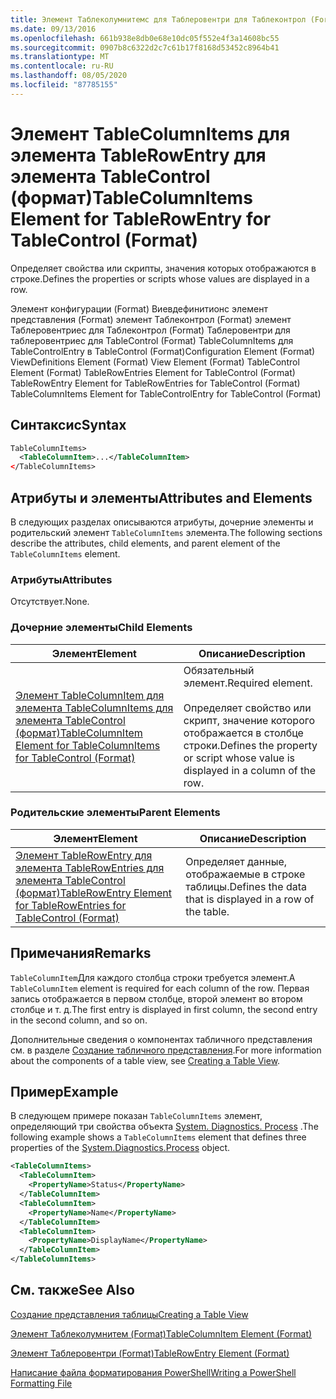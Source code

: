 ```yaml
---
title: Элемент Таблеколумнитемс для Таблеровентри для Таблеконтрол (Format) | Документация Майкрософт
ms.date: 09/13/2016
ms.openlocfilehash: 661b938e8db0e68e10dc05f552e4f3a14608bc55
ms.sourcegitcommit: 0907b8c6322d2c7c61b17f8168d53452c8964b41
ms.translationtype: MT
ms.contentlocale: ru-RU
ms.lasthandoff: 08/05/2020
ms.locfileid: "87785155"
---
```

# <a name="tablecolumnitems-element-for-tablerowentry-for-tablecontrol-format"></a><span data-ttu-id="ca929-102">Элемент TableColumnItems для элемента TableRowEntry для элемента TableControl (формат)</span><span class="sxs-lookup"><span data-stu-id="ca929-102">TableColumnItems Element for TableRowEntry for TableControl (Format)</span></span>

<span data-ttu-id="ca929-103">Определяет свойства или скрипты, значения которых отображаются в строке.</span><span class="sxs-lookup"><span data-stu-id="ca929-103">Defines the properties or scripts whose values are displayed in a row.</span></span>

<span data-ttu-id="ca929-104">Элемент конфигурации (Format) Виевдефинитионс элемент представления (Format) элемент Таблеконтрол (Format) элемент Таблеровентриес для Таблеконтрол (Format) Таблеровентри для таблеровентриес для TableControl (Format) TableColumnItems для TableControlEntry в TableControl (Format)</span><span class="sxs-lookup"><span data-stu-id="ca929-104">Configuration Element (Format) ViewDefinitions Element (Format) View Element (Format) TableControl Element (Format) TableRowEntries Element for TableControl (Format) TableRowEntry Element for TableRowEntries for TableControl (Format) TableColumnItems Element for TableControlEntry for TableControl (Format)</span></span>

## <a name="syntax"></a><span data-ttu-id="ca929-105">Синтаксис</span><span class="sxs-lookup"><span data-stu-id="ca929-105">Syntax</span></span>

```xml
TableColumnItems>
  <TableColumnItem>...</TableColumnItem>
</TableColumnItems>
```

## <a name="attributes-and-elements"></a><span data-ttu-id="ca929-106">Атрибуты и элементы</span><span class="sxs-lookup"><span data-stu-id="ca929-106">Attributes and Elements</span></span>

<span data-ttu-id="ca929-107">В следующих разделах описываются атрибуты, дочерние элементы и родительский элемент `TableColumnItems` элемента.</span><span class="sxs-lookup"><span data-stu-id="ca929-107">The following sections describe the attributes, child elements, and parent element of the `TableColumnItems` element.</span></span>

### <a name="attributes"></a><span data-ttu-id="ca929-108">Атрибуты</span><span class="sxs-lookup"><span data-stu-id="ca929-108">Attributes</span></span>

<span data-ttu-id="ca929-109">Отсутствует.</span><span class="sxs-lookup"><span data-stu-id="ca929-109">None.</span></span>

### <a name="child-elements"></a><span data-ttu-id="ca929-110">Дочерние элементы</span><span class="sxs-lookup"><span data-stu-id="ca929-110">Child Elements</span></span>

|<span data-ttu-id="ca929-111">Элемент</span><span class="sxs-lookup"><span data-stu-id="ca929-111">Element</span></span>|<span data-ttu-id="ca929-112">Описание</span><span class="sxs-lookup"><span data-stu-id="ca929-112">Description</span></span>|
|-------------|-----------------|
|[<span data-ttu-id="ca929-113">Элемент TableColumnItem для элемента TableColumnItems для элемента TableControl (формат)</span><span class="sxs-lookup"><span data-stu-id="ca929-113">TableColumnItem Element for TableColumnItems for TableControl (Format)</span></span>](./tablecolumnitem-element-for-tablecolumnitems-for-tablecontrol-format.md)|<span data-ttu-id="ca929-114">Обязательный элемент.</span><span class="sxs-lookup"><span data-stu-id="ca929-114">Required element.</span></span><br /><br /> <span data-ttu-id="ca929-115">Определяет свойство или скрипт, значение которого отображается в столбце строки.</span><span class="sxs-lookup"><span data-stu-id="ca929-115">Defines the property or script whose value is displayed in a column of the row.</span></span>|

### <a name="parent-elements"></a><span data-ttu-id="ca929-116">Родительские элементы</span><span class="sxs-lookup"><span data-stu-id="ca929-116">Parent Elements</span></span>

|<span data-ttu-id="ca929-117">Элемент</span><span class="sxs-lookup"><span data-stu-id="ca929-117">Element</span></span>|<span data-ttu-id="ca929-118">Описание</span><span class="sxs-lookup"><span data-stu-id="ca929-118">Description</span></span>|
|-------------|-----------------|
|[<span data-ttu-id="ca929-119">Элемент TableRowEntry для элемента TableRowEntries для элемента TableControl (формат)</span><span class="sxs-lookup"><span data-stu-id="ca929-119">TableRowEntry Element for TableRowEntries for TableControl (Format)</span></span>](./tablerowentry-element-for-tablerowentries-for-tablecontrol-format.md)|<span data-ttu-id="ca929-120">Определяет данные, отображаемые в строке таблицы.</span><span class="sxs-lookup"><span data-stu-id="ca929-120">Defines the data that is displayed in a row of the table.</span></span>|

## <a name="remarks"></a><span data-ttu-id="ca929-121">Примечания</span><span class="sxs-lookup"><span data-stu-id="ca929-121">Remarks</span></span>

<span data-ttu-id="ca929-122">`TableColumnItem`Для каждого столбца строки требуется элемент.</span><span class="sxs-lookup"><span data-stu-id="ca929-122">A `TableColumnItem` element is required for each column of the row.</span></span> <span data-ttu-id="ca929-123">Первая запись отображается в первом столбце, второй элемент во втором столбце и т. д.</span><span class="sxs-lookup"><span data-stu-id="ca929-123">The first entry is displayed in first column, the second entry in the second column, and so on.</span></span>

<span data-ttu-id="ca929-124">Дополнительные сведения о компонентах табличного представления см. в разделе [Создание табличного представления](./creating-a-table-view.md).</span><span class="sxs-lookup"><span data-stu-id="ca929-124">For more information about the components of a table view, see [Creating a Table View](./creating-a-table-view.md).</span></span>

## <a name="example"></a><span data-ttu-id="ca929-125">Пример</span><span class="sxs-lookup"><span data-stu-id="ca929-125">Example</span></span>

<span data-ttu-id="ca929-126">В следующем примере показан `TableColumnItems` элемент, определяющий три свойства объекта [System. Diagnostics. Process](/dotnet/api/System.Diagnostics.Process) .</span><span class="sxs-lookup"><span data-stu-id="ca929-126">The following example shows a `TableColumnItems` element that defines three properties of the [System.Diagnostics.Process](/dotnet/api/System.Diagnostics.Process) object.</span></span>

```xml
<TableColumnItems>
  <TableColumnItem>
    <PropertyName>Status</PropertyName>
  </TableColumnItem>
  <TableColumnItem>
    <PropertyName>Name</PropertyName>
  </TableColumnItem>
  <TableColumnItem>
    <PropertyName>DisplayName</PropertyName>
  </TableColumnItem>
</TableColumnItems>

```

## <a name="see-also"></a><span data-ttu-id="ca929-127">См. также</span><span class="sxs-lookup"><span data-stu-id="ca929-127">See Also</span></span>

[<span data-ttu-id="ca929-128">Создание представления таблицы</span><span class="sxs-lookup"><span data-stu-id="ca929-128">Creating a Table View</span></span>](./creating-a-table-view.md)

[<span data-ttu-id="ca929-129">Элемент Таблеколумнитем (Format)</span><span class="sxs-lookup"><span data-stu-id="ca929-129">TableColumnItem Element (Format)</span></span>](./tablecolumnitem-element-for-tablecolumnitems-for-tablecontrol-format.md)

[<span data-ttu-id="ca929-130">Элемент Таблеровентри (Format)</span><span class="sxs-lookup"><span data-stu-id="ca929-130">TableRowEntry Element (Format)</span></span>](./tablerowentry-element-for-tablerowentries-for-tablecontrol-format.md)

[<span data-ttu-id="ca929-131">Написание файла форматирования PowerShell</span><span class="sxs-lookup"><span data-stu-id="ca929-131">Writing a PowerShell Formatting File</span></span>](./writing-a-powershell-formatting-file.md)
